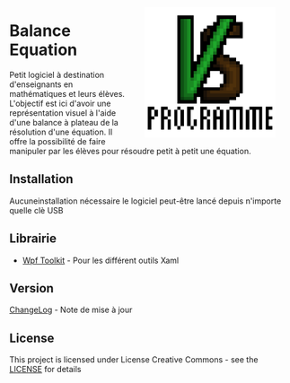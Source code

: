 <a href="https://github.com/VincentSinel"><img align="right" src="https://raw.githubusercontent.com/VincentSinel/Image/master/Icone.png" width="233" style="margin:0px 30px" alt="VS Programme"></a>
# Balance Equation

Petit logiciel à destination d'enseignants en mathématiques et leurs élèves. L'objectif est ici d'avoir une représentation visuel à l'aide d'une balance à plateau de la résolution d'une équation. Il offre la possibilité de faire manipuler par les élèves pour résoudre petit à petit une équation.

## Installation

Aucuneinstallation nécessaire le logiciel peut-être lancé depuis n'importe quelle clè USB

## Librairie

* [Wpf Toolkit](https://github.com/xceedsoftware/wpftoolkit) - Pour les différent outils Xaml

## Version

[ChangeLog](Note%20Mise%20A%20Jour.txt) - Note de mise à jour

## License

This project is licensed under License Creative Commons - see the [LICENSE](https://creativecommons.org/licenses/by-nc-nd/4.0/) for details
